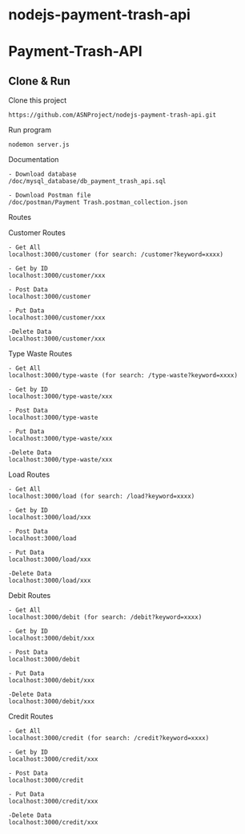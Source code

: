 # nodejs-payment-trash-api

# Payment-Trash-API

## Clone & Run
Clone this project
```
https://github.com/ASNProject/nodejs-payment-trash-api.git
```
Run program
```
nodemon server.js
```
Documentation
```
- Download database
/doc/mysql_database/db_payment_trash_api.sql

- Download Postman file
/doc/postman/Payment Trash.postman_collection.json
```

Routes

Customer Routes
```
- Get All
localhost:3000/customer (for search: /customer?keyword=xxxx)

- Get by ID
localhost:3000/customer/xxx

- Post Data
localhost:3000/customer

- Put Data
localhost:3000/customer/xxx

-Delete Data
localhost:3000/customer/xxx
```


Type Waste Routes
```
- Get All
localhost:3000/type-waste (for search: /type-waste?keyword=xxxx)

- Get by ID
localhost:3000/type-waste/xxx

- Post Data
localhost:3000/type-waste

- Put Data
localhost:3000/type-waste/xxx

-Delete Data
localhost:3000/type-waste/xxx
```


Load Routes
```
- Get All
localhost:3000/load (for search: /load?keyword=xxxx)

- Get by ID
localhost:3000/load/xxx

- Post Data
localhost:3000/load

- Put Data
localhost:3000/load/xxx

-Delete Data
localhost:3000/load/xxx
```

Debit Routes
```
- Get All
localhost:3000/debit (for search: /debit?keyword=xxxx)

- Get by ID
localhost:3000/debit/xxx

- Post Data
localhost:3000/debit

- Put Data
localhost:3000/debit/xxx

-Delete Data
localhost:3000/debit/xxx
```

Credit Routes
```
- Get All
localhost:3000/credit (for search: /credit?keyword=xxxx)

- Get by ID
localhost:3000/credit/xxx

- Post Data
localhost:3000/credit

- Put Data
localhost:3000/credit/xxx

-Delete Data
localhost:3000/credit/xxx
```


